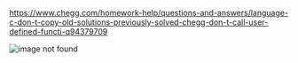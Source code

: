 https://www.chegg.com/homework-help/questions-and-answers/language-c-don-t-copy-old-solutions-previously-solved-chegg-don-t-call-user-defined-functi-q94379709

![image not found](https://cdn.discordapp.com/attachments/288071725571375104/957478866249728070/unknown.png)
